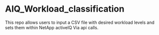 # AIQ_Workload_classification
This repo allows users to input a CSV file with desired workload levels and sets them within NetApp activeIQ Via api calls. 

